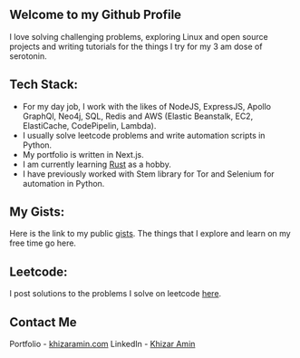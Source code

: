 ## Welcome to my Github Profile
I love solving challenging problems, exploring Linux and open source projects and writing tutorials for the things I try for my 3 am dose of serotonin.

## Tech Stack:
- For my day job, I work with the likes of NodeJS, ExpressJS, Apollo GraphQl, Neo4j, SQL, Redis and AWS (Elastic Beanstalk, EC2, ElastiCache, CodePipelin, Lambda).
- I usually solve leetcode problems and write automation scripts in Python.
- My portfolio is written in Next.js.
- I am currently learning [Rust](https://github.com/k-amin07/Rust) as a hobby.
- I have previously worked with Stem library for Tor and Selenium for automation in Python.

## My Gists:
Here is the link to my public [gists](https://gist.github.com/k-amin07/ffad726cae285d7b280e24acfb896407). The things that I explore and learn on my free time go here.

## Leetcode:
I post solutions to the problems I solve on leetcode [here](https://github.com/k-amin07/leetcode).

## Contact Me
Portfolio - [khizaramin.com](htts://www.khizaramin.com/)
LinkedIn - [Khizar Amin](https://www.linkedin.com/in/k-amin07/)
